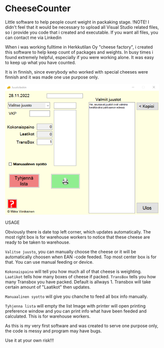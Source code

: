 # CheeseCounter
Little software to help people count weight in packaking stage.
!NOTE!
I didn't feel that it would be necessary to upload all Visual Studio 
related files, so i provide you code that i created and executable.
If you want all files, you can contact me via Linkedin

When i was working fulltime in Herkkutilan Oy "cheese factory", i created
this software to help keep count of packages and weights.
In busy times i found extremely helpful, especially if you were
working alone. It was easy to keep up what you have counted.

It is in finnish, since everybody who worked with special cheeses
were finnish and it was made one use purpose only.

![laskin](https://github.com/MiikaViini/CheeseCounter/blob/main/juustolaskin.png)


USAGE

Obviously there is date top left corner, which updates automatically.
The most right box is for warehouse workers to notice that these 
cheese are ready to be taken to warehouse.

`Valitse juusto`, you can manually choose the cheese or it will be
automatically choosen when EAN -code feeded. Top most center box is
for that. You can use manual feeding or device.

`Kokonaispaino` will tell you how much all of that cheese is weighting.
`Laatikot` tells how many boxes of cheese if packed.
`TransBox` tells you how many Transbox you have packed. Default is allways 1.
Transbox will take certain amount of "Laatikot" then updates.

`Manuaalinen syotto` will give you chanche to feed all box info manually.

`Tyhjenna lista` will empty the list
Image with printer will open printing preference window and you can print
info what have been feeded and calculated. This is for warehouse workers.

As this is my very first software and was created to serve one purpose only,
the code is messy and program may have bugs.

Use it at your own risk!!!


